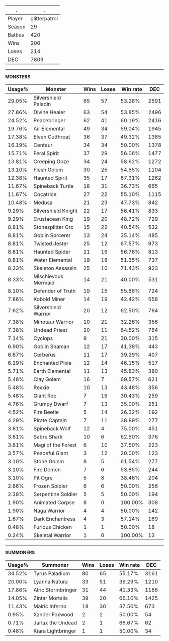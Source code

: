 .|.
|-|-
Player|glitterpatrol
Season|29
Battles|420
Wins|206
Loses|214
DEC|7809

---
**MONSTERS**

Usage%|Monster|Wins|Loses|Win rate|DEC|
-|-|-|-|-|-|
29.05%|Silvershield Paladin|65|57|53.28%|2591|
27.86%|Divine Healer|63|54|53.85%|2496|
24.52%|Peacebringer|62|41|60.19%|2416|
19.76%|Air Elemental|49|34|59.04%|1945|
17.38%|Elven Cutthroat|36|37|49.32%|1385|
16.19%|Centaur|34|34|50.00%|1378|
15.71%|Feral Spirit|37|29|56.06%|1477|
13.81%|Creeping Ooze|34|24|58.62%|1272|
13.10%|Flesh Golem|30|25|54.55%|1104|
12.38%|Haunted Spirit|35|17|67.31%|1262|
11.67%|Spineback Turtle|18|31|36.73%|665|
11.67%|Cocatrice|27|22|55.10%|1115|
10.48%|Medusa|21|23|47.73%|842|
9.29%|Silvershield Knight|22|17|56.41%|833|
9.29%|Crustacean King|19|20|48.72%|729|
8.81%|Stonesplitter Orc|15|22|40.54%|532|
8.81%|Goblin Sorcerer|13|24|35.14%|485|
8.81%|Twisted Jester|25|12|67.57%|973|
8.81%|Haunted Spider|21|16|56.76%|813|
8.81%|Water Elemental|19|18|51.35%|737|
8.33%|Skeleton Assassin|25|10|71.43%|923|
8.33%|Mischievous Mermaid|14|21|40.00%|531|
8.10%|Defender of Truth|19|15|55.88%|724|
7.86%|Kobold Miner|14|19|42.42%|558|
7.62%|Silvershield Warrior|20|12|62.50%|764|
7.38%|Minotaur Warrior|10|21|32.26%|356|
7.38%|Undead Priest|20|11|64.52%|764|
7.14%|Cyclops|9|21|30.00%|315|
6.90%|Goblin Shaman|12|17|41.38%|443|
6.67%|Cerberus|11|17|39.29%|407|
6.19%|Enchanted Pixie|12|14|46.15%|517|
5.71%|Earth Elemental|11|13|45.83%|380|
5.48%|Clay Golem|16|7|69.57%|621|
5.48%|Rexxie|10|13|43.48%|356|
5.48%|Giant Roc|7|16|30.43%|259|
4.76%|Grumpy Dwarf|7|13|35.00%|251|
4.52%|Fire Beetle|5|14|26.32%|192|
4.29%|Pirate Captain|7|11|38.89%|277|
3.81%|Spineback Wolf|12|4|75.00%|451|
3.81%|Sabre Shark|10|6|62.50%|376|
3.81%|Magi of the Forest|6|10|37.50%|223|
3.57%|Peaceful Giant|3|12|20.00%|123|
3.10%|Stone Golem|8|5|61.54%|277|
3.10%|Fire Demon|7|6|53.85%|244|
3.10%|Pit Ogre|5|8|38.46%|204|
2.86%|Frozen Soldier|6|6|50.00%|256|
2.38%|Serpentine Soldier|5|5|50.00%|194|
1.90%|Animated Corpse|8|0|100.00%|308|
1.90%|Naga Warrior|4|4|50.00%|142|
1.67%|Dark Enchantress|4|3|57.14%|169|
0.48%|Furious Chicken|1|1|50.00%|18|
0.24%|Skeletal Warrior|1|0|100.00%|13|

---
**SUMMONERS**

Usage%|Summoner|Wins|Loses|Win rate|DEC|
-|-|-|-|-|-|
34.52%|Tyrus Paladium|80|65|55.17%|3161|
20.00%|Lyanna Natura|33|51|39.29%|1210|
17.86%|Alric Stormbringer|31|44|41.33%|1186|
14.05%|Zintar Mortalis|39|20|66.10%|1425|
11.43%|Malric Inferno|18|30|37.50%|673|
0.95%|Xander Foxwood|2|2|50.00%|54|
0.71%|Jarlax the Undead|2|1|66.67%|62|
0.48%|Kiara Lightbringer|1|1|50.00%|34|
